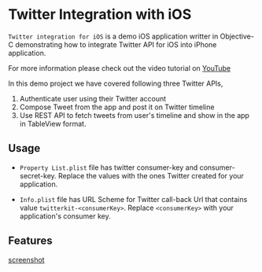 # Twitter Integration with iOS

`Twitter integration for iOS` is a demo iOS application writter in Objective-C demonstrating how to integrate Twitter API for iOS into iPhone application. 

For more information please check out the video tutorial on [YouTube](https://www.youtube.com/watch?v=jLfxcSnfrP8&t=5s)

In this demo project we have covered following three Twitter APIs,
1. Authenticate user using their Twitter account
2. Compose Tweet from the app and post it on Twitter timeline
3. Use REST API to fetch tweets from user's timeline and show in the app in TableView format.

## Usage
* `Property List.plist` file has twitter consumer-key and consumer-secret-key. Replace the values with the ones Twitter created for your application.

* `Info.plist` file has URL Scheme for Twitter call-back Url that contains value `twitterkit-<consumerKey>`. Replace `<consumerKey>` with your application's consumer key.

## Features
[screenshot](https://i.imgur.com/hE0GIkH.png)
